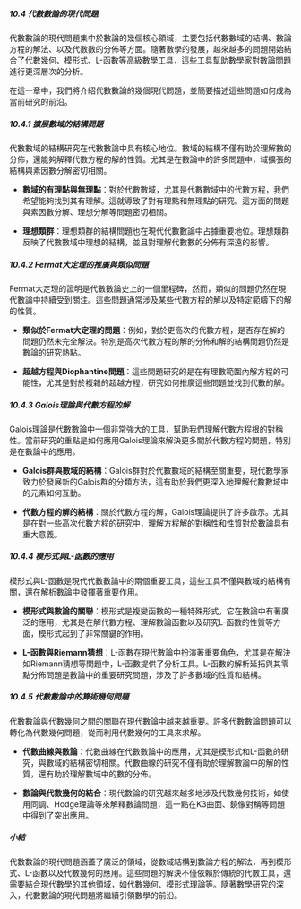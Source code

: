 ##### 10.4 代數數論的現代問題

代數數論的現代問題集中於數論的幾個核心領域，主要包括代數數域的結構、數論方程的解法、以及代數數的分佈等方面。隨著數學的發展，越來越多的問題開始結合了代數幾何、模形式、L-函數等高級數學工具，這些工具幫助數學家對數論問題進行更深層次的分析。

在這一章中，我們將介紹代數數論的幾個現代問題，並簡要描述這些問題如何成為當前研究的前沿。

##### 10.4.1 擴展數域的結構問題

代數數域的結構研究在代數數論中具有核心地位。數域的結構不僅有助於理解數的分佈，還能夠解釋代數方程的解的性質。尤其是在數論中的許多問題中，域擴張的結構與素因數分解密切相關。

- **數域的有理點與無理點**：對於代數數域，尤其是代數數域中的代數方程，我們希望能夠找到其有理解。這就導致了對有理點和無理點的研究。這方面的問題與素因數分解、理想分解等問題密切相關。
  
- **理想類群**：理想類群的結構問題也在現代代數數論中占據重要地位。理想類群反映了代數數域中理想的結構，並且對理解代數數的分佈有深遠的影響。

##### 10.4.2 Fermat大定理的推廣與類似問題

Fermat大定理的證明是代數數論史上的一個里程碑，然而，類似的問題仍然在現代數論中持續受到關注。這些問題通常涉及某些代數方程的解以及特定範疇下的解的性質。

- **類似於Fermat大定理的問題**：例如，對於更高次的代數方程，是否存在解的問題仍然未完全解決。特別是高次代數方程的解的分佈和解的結構問題仍然是數論的研究熱點。

- **超越方程與Diophantine問題**：這些問題研究的是在有理數範圍內解方程的可能性，尤其是對於複雜的超越方程，研究如何推廣這些問題並找到代數的解。

##### 10.4.3 Galois理論與代數方程的解

Galois理論是代數數論中一個非常強大的工具，幫助我們理解代數方程根的對稱性。當前研究的重點是如何應用Galois理論來解決更多關於代數方程的問題，特別是在數論中的應用。

- **Galois群與數域的結構**：Galois群對於代數數域的結構至關重要，現代數學家致力於發展新的Galois群的分類方法，這有助於我們更深入地理解代數數域中的元素如何互動。

- **代數方程的解的結構**：關於代數方程的解，Galois理論提供了許多啟示。尤其是在對一些高次代數方程的研究中，理解方程解的對稱性和性質對於數論具有重大意義。

##### 10.4.4 模形式與L-函數的應用

模形式與L-函數是現代代數數論中的兩個重要工具，這些工具不僅與數域的結構有關，還在解析數論中發揮著重要作用。

- **模形式與數論的關聯**：模形式是複變函數的一種特殊形式，它在數論中有著廣泛的應用，尤其是在解代數方程、理解數論函數以及研究L-函數的性質等方面，模形式起到了非常關鍵的作用。

- **L-函數與Riemann猜想**：L-函數在現代數論中扮演著重要角色，尤其是在解決如Riemann猜想等問題中，L-函數提供了分析工具。L-函數的解析延拓與其零點分佈問題是數論中的重要研究問題，涉及了許多數域的性質和結構。

##### 10.4.5 代數數論中的算術幾何問題

代數數論與代數幾何之間的關聯在現代數論中越來越重要。許多代數數論問題可以轉化為代數幾何問題，從而利用代數幾何的工具來求解。

- **代數曲線與數論**：代數曲線在代數數論中的應用，尤其是模形式和L-函數的研究，與數域的結構密切相關。代數曲線的研究不僅有助於理解數論中的解的性質，還有助於理解數域中的數的分佈。

- **數論與代數幾何的結合**：現代數論的研究越來越多地涉及代數幾何技術，如使用同調、Hodge理論等來解釋數論問題，這一點在K3曲面、鏡像對稱等問題中得到了突出應用。

##### 小結

代數數論的現代問題涵蓋了廣泛的領域，從數域結構到數論方程的解法，再到模形式、L-函數以及代數幾何的應用。這些問題的解決不僅依賴於傳統的代數工具，還需要結合現代數學的其他領域，如代數幾何、模形式理論等。隨著數學研究的深入，代數數論的現代問題將繼續引領數學的前沿。